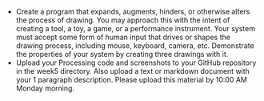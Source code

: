 - Create a program that expands, augments, hinders, or otherwise alters the process of drawing. You may approach this with the intent of creating a tool, a toy, a game, or a performance instrument. Your system must accept some form of human input that drives or shapes the drawing process, including mouse, keyboard, camera, etc. Demonstrate the properties of your system by creating three drawings with it. 
- Upload your Processing code and screenshots to your GitHub repository in the week5 directory. Also upload a text or markdown document with your 1 paragraph description. Please upload this material by 10:00 AM Monday morning.
